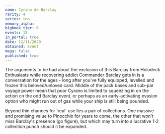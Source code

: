 ```yaml
---
name: Cyrano de Barclay
rarity: 4
series: tng
memory_alpha:
bigbook_tier: 6
events: 15
in_portal: true
date: 12/11/2020
obtained: Event
mega: false
published: true
---
```


The arguments to be had about the exclusion of this Barclay from Holodeck Enthusiasts while recovering addict Commander Barclay gets in is a conversation for the ages - long after you've fully equipped, levelled and frozen this beloved/unloved card. Middle of the pack bases and sub-par voyage power mean that poor Cyrano is limited to squeezing in on the action on the odd Barclay event, or perhaps as an early-activating evasion option who might run out of gas while your ship is still being pounded.

Beyond thin chances for 'real' use lies a pair of collections. One massive and promising value to Pinocchio for years to come, the other that won't miss Barclay's presence (go figure), but which may turn into a lucrative 1-2 collection punch should it be expanded.
